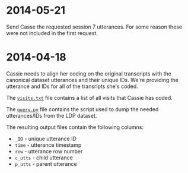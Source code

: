 # 2014-05-21 

Send Casse the requested session 7 utterances.  For some reason these were not
included in the first request.


# 2014-04-18 

Cassie needs to align her coding on the original transcripts with the canonical
dataset utterances and their unique IDs.  We're providing the utterance and IDs
for all of the transripts she's coded.

The [`visits.txt`](visits.txt) file contains a list of all visits that Cassie
has coded.

The [`query.py`](query.py) file contains the script used to dump the needed
utterances/IDs from the LDP dataset.

The resulting output files contain the following columns:

* `_ID` - unique utterance ID
* `time` - utterance timestamp
* `row` - utterance row number
* `c_utts` - child utterance
* `p_utts` - parent utterance
